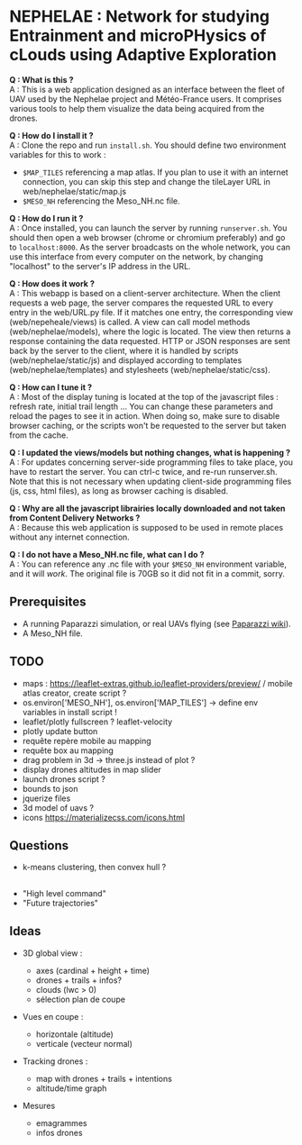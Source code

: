 # NEPHELAE : Network for studying Entrainment and microPHysics of cLouds using Adaptive Exploration

**Q : What is this ?**  
A : This is a web application designed as an interface between the fleet of UAV used by the Nephelae project and Météo-France users. It comprises various tools to help them visualize the data being acquired from the drones.


**Q : How do I install it ?**  
A : Clone the repo and run `install.sh`. You should define two environment variables for this to work :  
- `$MAP_TILES` referencing a map atlas. If you plan to use it with an internet connection, you can skip this step and change the tileLayer URL in web/nephelae/static/map.js
- `$MESO_NH` referencing the Meso_NH.nc file.
  

**Q : How do I run it ?**  
A : Once installed, you can launch the server by running `runserver.sh`. You should then open a web browser (chrome or chromium preferably) and go to `localhost:8000`. As the server broadcasts on the whole network, you can use this interface from every computer on the network, by changing "localhost" to the server's IP address in the URL.
  

**Q : How does it work ?**  
A : This webapp is based on a client-server architecture. When the client requests a web page, the server compares the requested URL to every entry in the web/URL.py file. If it matches one entry, the corresponding view (web/nepeheale/views) is called. A view can call model methods (web/nephelae/models), where the logic is located. The view then returns a response containing the data requested. HTTP or JSON responses are sent back by the server to the client, where it is handled by scripts (web/nephelae/static/js) and displayed according to templates (web/nephelae/templates) and stylesheets (web/nephelae/static/css).
  

**Q : How can I tune it ?**  
A : Most of the display tuning is located at the top of the javascript files : refresh rate, initial trail length ... You can change these parameters and reload the pages to see it in action. When doing so, make sure to disable browser caching, or the scripts won't be requested to the server but taken from the cache.
  

**Q : I updated the views/models but nothing changes, what is happening ?**  
A : For updates concerning server-side programming files to take place, you have to restart the server. You can ctrl-c twice, and re-run runserver.sh. Note that this is not necessary when updating client-side programming files (js, css, html files), as long as browser caching is disabled.
  

**Q : Why are all the javascript librairies locally downloaded and not taken from Content Delivery Networks ?**  
A : Because this web application is supposed to be used in remote places without any internet connection.
  

**Q : I do not have a Meso_NH.nc file, what can I do ?**  
A : You can reference any .nc file with your `$MESO_NH` environment variable, and it will *work*. The original file is 70GB so it did not fit in a commit, sorry.
   
    
## Prerequisites  

- A running Paparazzi simulation, or real UAVs flying (see [Paparazzi wiki](https://wiki.paparazziuav.org/wiki/)). 
- A Meso_NH file. 


## TODO

- maps : https://leaflet-extras.github.io/leaflet-providers/preview/ / mobile atlas creator, create script ?
- os.environ['MESO_NH'], os.environ['MAP_TILES'] -> define env variables in install script !
- leaflet/plotly fullscreen ? leaflet-velocity
- plotly update button
- requête repère mobile au mapping
- requête box au mapping
- drag problem in 3d -> three.js instead of plot ?
- display drones altitudes in map slider
- launch drones script ?
- bounds to json
- jquerize files
- 3d model of uavs ?
- icons https://materializecss.com/icons.html


## Questions

-   k-means clustering, then convex hull ?

##

- "High level command"
- "Future trajectories"

## Ideas

-   3D global view :

    -   axes (cardinal + height + time)
    -   drones + trails + infos?
    -   clouds (lwc > 0)
    -   sélection plan de coupe

-   Vues en coupe :

    -   horizontale (altitude)
    -   verticale (vecteur normal)

-   Tracking drones :

    -   map with drones + trails + intentions
    -   altitude/time graph

-   Mesures

    -   emagrammes
    -   infos drones